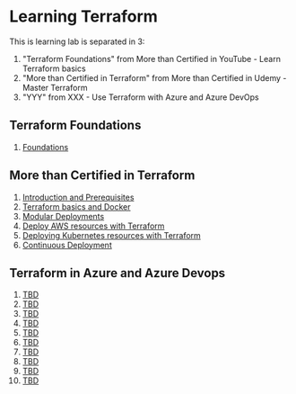 # Learning Terraform

This is learning lab is separated in 3: 
1. "Terraform Foundations" from More than Certified in YouTube - Learn Terraform basics
2. "More than Certified in Terraform" from More than Certified in Udemy - Master Terraform
3. "YYY" from XXX - Use Terraform with Azure and Azure DevOps

## Terraform Foundations
1. [Foundations](foundations/)

## More than Certified in Terraform
1. [Introduction and Prerequisites](mtc-terraform/section1.md)
2. [Terraform basics and Docker](mtc-terraform/section2.md)
3. [Modular Deployments](mtc-terraform/section3.md)
4. [Deploy AWS resources with Terraform](mtc-terraform/section4.md)
5. [Deploying Kubernetes resources with Terraform](mtc-terraform/section5.md)
6. [Continuous Deployment](mtc-terraform/section6.md)

## Terraform in Azure and Azure Devops
1. [TBD](azure-tf/section1.md)
2. [TBD](azure-tf/section2.md)
3. [TBD](azure-tf/section3.md)
4. [TBD](azure-tf/section4.md)
5. [TBD](azure-tf/section5.md)
6. [TBD](azure-tf/section6.md)
7. [TBD](azure-tf/section7.md)
8. [TBD](azure-tf/section8.md)
9. [TBD](azure-tf/section9.md)
10. [TBD](azure-tf/section10.md)